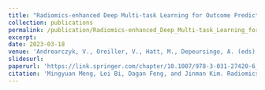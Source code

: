 ```yaml
---
title: "Radiomics-enhanced Deep Multi-task Learning for Outcome Prediction in Head and Neck Cancer"
collection: publications
permalink: /publication/Radiomics-enhanced_Deep_Multi-task_Learning_for_Outcome_Prediction_in_Head_and_Neck_Cancer
excerpt: 
date: 2023-03-18
venue: 'Andrearczyk, V., Oreiller, V., Hatt, M., Depeursinge, A. (eds) Head and Neck Tumor Segmentation and Outcome Prediction (HECKTOR 2022)'
slidesurl: 
paperurl: 'https://link.springer.com/chapter/10.1007/978-3-031-27420-6_14'
citation: 'Mingyuan Meng, Lei Bi, Dagan Feng, and Jinman Kim. Radiomics-enhanced Deep Multi-task Learning for Outcome Prediction in Head and Neck Cancer. In Andrearczyk, V., Oreiller, V., Hatt, M., Depeursinge, A. (eds) Head and Neck Tumor Segmentation and Outcome Prediction (HECKTOR 2022), pages 135-143, 2023.'
---
```

